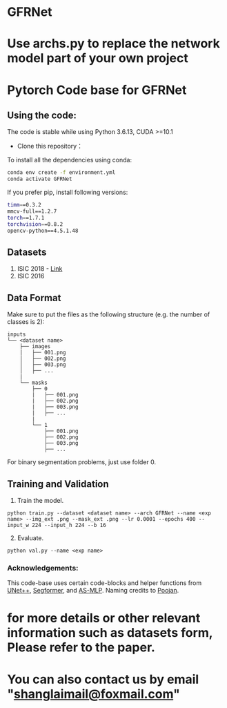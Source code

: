# GFRNet
# Use archs.py to replace the network model part of your own project 

# Pytorch Code base for GFRNet


## Using the code:

The code is stable while using Python 3.6.13, CUDA >=10.1

- Clone this repository：

To install all the dependencies using conda:

```bash
conda env create -f environment.yml
conda activate GFRNet
```

If you prefer pip, install following versions:

```bash
timm==0.3.2
mmcv-full==1.2.7
torch==1.7.1
torchvision==0.8.2
opencv-python==4.5.1.48
```

## Datasets

1) ISIC 2018 - [Link](https://challenge.isic-archive.com/data/)
2) ISIC 2016

## Data Format

Make sure to put the files as the following structure (e.g. the number of classes is 2):

```
inputs
└── <dataset name>
    ├── images
    |   ├── 001.png
    │   ├── 002.png
    │   ├── 003.png
    │   ├── ...
    |
    └── masks
        ├── 0
        |   ├── 001.png
        |   ├── 002.png
        |   ├── 003.png
        |   ├── ...
        |
        └── 1
            ├── 001.png
            ├── 002.png
            ├── 003.png
            ├── ...
```

For binary segmentation problems, just use folder 0.

## Training and Validation

1. Train the model.
```
python train.py --dataset <dataset name> --arch GFRNet --name <exp name> --img_ext .png --mask_ext .png --lr 0.0001 --epochs 400 --input_w 224 --input_h 224 --b 16
```
2. Evaluate.
```
python val.py --name <exp name>
```

### Acknowledgements:

This code-base uses certain code-blocks and helper functions from [UNet++](https://github.com/4uiiurz1/pytorch-nested-unet), [Segformer](https://github.com/NVlabs/SegFormer), and [AS-MLP](https://github.com/svip-lab/AS-MLP). Naming credits to [Poojan](https://scholar.google.co.in/citations?user=9dhBHuAAAAAJ&hl=en).


# for more details or other relevant information such as datasets form, Please refer to the paper.
# You can also contact us by email "shanglaimail@foxmail.com"
